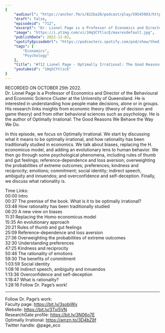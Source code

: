 ```yaml
---
{
	"audiourl": "https://anchor.fm/s/822ba20/podcast/play/59545983/https%3A%2F%2Fd3ctxlq1ktw2nl.cloudfront.net%2Fstaging%2F2022-9-25%2F89036a17-4963-442b-92bf-a0f6d3b5a470.m4a",
	"draft": false,
	"episodeid": "712",
	"excerpt": "Dr. Lionel Page is a Professor of Economics and Director of the Behavioural and Economic Science Cluster at the University of Queensland. He is interested in understanding how people make decisions, alone or in groups. His research links insights from economic theory (theory of decision and game theory) and from other behavioral sciences such as psychology. He is the author of Optimally Irrational: The Good Reasons We Behave the Way We Do.",
	"image": "https://i.ytimg.com/vi/1HqSCYtlscE/maxresdefault.jpg",
	"publishDate": 2022-12-02,
	"spotifyEpisodeUrl": "https://podcasters.spotify.com/pod/show/thedissenter/episodes/712-Lionel-Page---Optimally-Irrational-The-Good-Reasons-We-Behave-the-Way-We-Do-e1pnmtv",
	"tags": [
		"Economics",
		"Psychology"
	],
	"title": "#712 Lionel Page - Optimally Irrational: The Good Reasons We Behave the Way We Do",
	"youtubeid": "1HqSCYtlscE"
}
---
```

RECORDED ON OCTOBER 25th 2022.  
Dr. Lionel Page is a Professor of Economics and Director of the Behavioural and Economic Science Cluster at the University of Queensland. He is interested in understanding how people make decisions, alone or in groups. His research links insights from economic theory (theory of decision and game theory) and from other behavioral sciences such as psychology. He is the author of Optimally Irrational: The Good Reasons We Behave the Way We Do.

In this episode, we focus on Optimally Irrational. We start by discussing what it means to be optimally irrational, and how rationality has been traditionally studied in economics. We talk about biases, replacing the H. economicus model, and adding an evolutionary lens to human behavior. We then go through some psychological phenomena, including rules of thumb and gut feelings; reference-dependence and loss aversion; overweighting the probabilities of extreme outcomes; preferences; kindness and reciprocity; emotions; commitment; social identity; indirect speech, ambiguity and innuendos; and overconfidence and self-deception. Finally, we discuss what rationality is.

Time Links:  
<time>00:00</time> Intro  
<time>00:37</time> The premise of the book. What is it to be optimally irrational?  
<time>03:48</time> How rationality has been traditionally studied  
<time>06:20</time> A new view on biases  
<time>11:31</time> Replacing the Homo economicus model  
<time>15:35</time> An evolutionary approach  
<time>20:21</time> Rules of thumb and gut feelings  
<time>25:09</time> Reference-dependence and loss aversion  
<time>27:36</time> Overweighting the probabilities of extreme outcomes  
<time>32:30</time> Understanding preferences  
<time>47:25</time> Kindness and reciprocity  
<time>50:46</time> The rationality of emotions  
<time>59:30</time> The benefits of commitment  
<time>1:03:59</time> Social identity  
<time>1:08:16</time> Indirect speech, ambiguity and innuendos  
<time>1:13:36</time> Overconfidence and self-deception  
<time>1:18:47</time> What is rationality?  
<time>1:28:16</time> Follow Dr. Page’s work!

---

Follow Dr. Page’s work:  
Faculty page: https://bit.ly/3sobjWv  
Website: https://bit.ly/3Txi5VN  
ResearchGate profile: https://bit.ly/3N06o7E  
Optimally Irrational: https://amzn.to/3D4bZ8f  
Twitter handle: @page_eco
